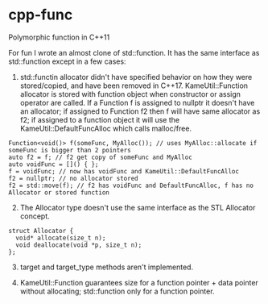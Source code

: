 # cpp-func
Polymorphic function in C++11

For fun I wrote an almost clone of std::function. It has the same interface as std::function except in a few cases:

1) std::functin allocator didn't have specified behavior on how they were stored/copied, and have been removed in C++17. KameUtil::Function allocator is stored with function object when constructor or assign operator are called. If a Function f is assigned to nullptr it doesn't have an allocator; if assigned to Function f2 then f will have same allocator as f2; if assigned to a function object it will use the KameUtil::DefaultFuncAlloc which calls malloc/free.
```
Function<void()> f(someFunc, MyAlloc()); // uses MyAlloc::allocate if someFunc is bigger than 2 pointers 
auto f2 = f; // f2 get copy of someFunc and MyAlloc
auto voidFunc = []() { }; 
f = voidFunc; // now has voidFunc and KameUtil::DefaultFuncAlloc
f2 = nullptr; // no allocator stored
f2 = std::move(f); // f2 has voidFunc and DefaultFuncAlloc, f has no Allocator or stored function
```

2) The Allocator type doesn't use the same interface as the STL Allocator concept.
```
struct Allocator {
  void* allocate(size_t n);
  void deallocate(void *p, size_t n);
};
```

3) target and target_type methods aren't implemented.

4) KameUtil::Function guarantees size for a function pointer + data pointer without allocating; std::function only for a function pointer.
